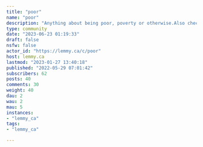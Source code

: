```yaml
---
title: "poor" 
name: "poor"
description: "Anything about being poor, poverty or otherwise.Also check out:- lemmy.ml/c/finance- [Share referral codes](https://lemmy.ca/c/referrals)"
type: community
date: "2023-06-23 01:19:33"
draft: false
nsfw: false
actor_id: "https://lemmy.ca/c/poor"
host: lemmy.ca
lastmod: "2023-01-27 13:40:18"
published: "2022-05-29 07:01:42"
subscribers: 62
posts: 40
comments: 30
weight: 40
dau: 2
wau: 2
mau: 5
instances:
- "lemmy_ca"
tags: 
- "lemmy_ca"

---
```

